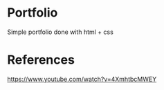 # Portfolio
Simple portfolio done with html + css

# References
https://www.youtube.com/watch?v=4XmhtbcMWEY
